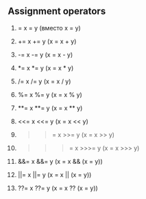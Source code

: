 ## Assignment operators

1. =	x = y	(вместо x = y)
2. +=	x += y	(x = x + y)
3. -=	x -= y	(x = x - y)
4. *=	x *= y	(x = x * y)
5. /=	x /= y	(x = x / y)
6. %=	x %= y	(x = x % y)
7. **=	x **= y	(x = x ** y)

8. <<=	x <<= y	(x = x << y)
9. >>=	x >>= y	(x = x >> y)
10. >>>=	x >>>= y	(x = x >>> y)

11. &&=	x &&= y	(x = x && (x = y))
12. ||=	x ||= y	(x = x || (x = y))
13. ??=	x ??= y	(x = x ?? (x = y))